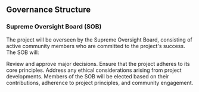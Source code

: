 ## Governance Structure
### Supreme Oversight Board (SOB)
The project will be overseen by the Supreme Oversight Board, consisting of active community members who are committed to the project's success. The SOB will:

Review and approve major decisions.
Ensure that the project adheres to its core principles.
Address any ethical considerations arising from project developments.
Members of the SOB will be elected based on their contributions, adherence to project principles, and community engagement.